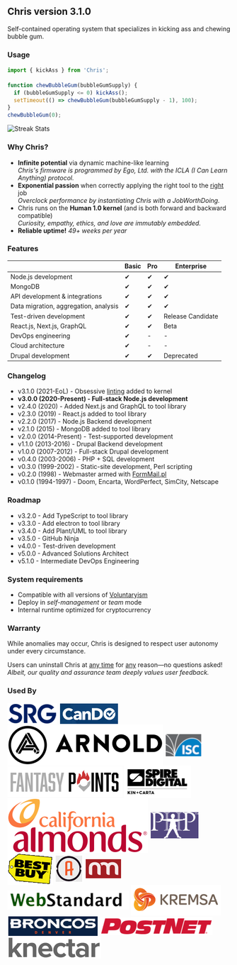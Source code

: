 ## Chris version 3.1.0

Self-contained operating system that specializes in kicking ass and chewing
bubble gum.

### Usage

```js
import { kickAss } from 'Chris';

function chewBubbleGum(bubbleGumSupply) {
  if (bubbleGumSupply <= 0) kickAss();
  setTimeout(() => chewBubbleGum(bubbleGumSupply - 1), 100);
}
chewBubbleGum(0);
```

![Streak Stats](https://github-readme-streak-stats.herokuapp.com/?user=speedytwenty&theme=graywhite)

### Why Chris?

* **Infinite potential** via dynamic machine-like learning
<br />_Chris's firmware is programmed by Ego, Ltd. with the ICLA (I
Can Learn Anything) protocol._
* **Exponential passion** when correctly applying the right tool to the
<u>right</u> job
<br />_Overclock performance by instantiating Chris with a JobWorthDoing._
* Chris runs on the **Human 1.0 kernel** (and is both forward and backward
compatible)
<br />_Curiosity, empathy, ethics, and love are immutably embedded._
* **Reliable uptime!** _49+ weeks per year_

### Features

|                               | Basic | Pro | Enterprise |
| ----------------------------- | ----- | --- | ---------- |
| Node.js development | ✔ | ✔ | ✔ |
| MongoDB | ✔ | ✔ | ✔ |
| API development & integrations | ✔ | ✔ | ✔ |
| Data migration, aggregation, analysis | ✔ | ✔ | ✔ |
| Test-driven development | ✔ | ✔ | Release Candidate |
| React.js, Next.js, GraphQL | ✔ | ✔ | Beta |
| DevOps engineering | ✔ | - | - |
| Cloud architecture | ✔ | - | - |
| Drupal development | ✔ | ✔ | Deprecated |

### Changelog

* v3.1.0 (2021-EoL) - Obsessive [linting](https://stackoverflow.com/q/8503559/293279) added to kernel
* **v3.0.0 (2020-Present) - Full-stack Node.js development**
* v2.4.0 (2020) - Added Next.js and GraphQL to tool library
* v2.3.0 (2019) - React.js added to tool library
* v2.2.0 (2017) - Node.js Backend development
* v2.1.0 (2015) - MongoDB added to tool library
* v2.0.0 (2014-Present) - Test-supported development
* v1.1.0 (2013-2016) - Drupal Backend development
* v1.0.0 (2007-2012) - Full-stack Drupal development
* v0.4.0 (2003-2006) - PHP + SQL development
* v0.3.0 (1999-2002) - Static-site development, Perl scripting
* v0.2.0 (1998) - Webmaster armed with [FormMail.pl](http://www.scriptarchive.com/formmail.html)
* v0.1.0 (1994-1997) - Doom, Encarta, WordPerfect, SimCity, Netscape

### Roadmap

* v3.2.0 - Add TypeScript to tool library
* v3.3.0 - Add electron to tool library
* v3.4.0 - Add Plant/UML to tool library
* v3.5.0 - GitHub Ninja
* v4.0.0 - Test-driven development
* v5.0.0 - Advanced Solutions Architect
* v5.1.0 - Intermediate DevOps Engineering

### System requirements

* Compatible with all versions of [Voluntaryism](https://is.gd/A0GV1f)
* Deploy in _self-management_ or _team_ mode
* Internal runtime optimized for cryptocurrency

### Warranty

While anomalies may occur, Chris is designed to respect user autonomy under
every circumstance.

Users can uninstall Chris at <u>any time</u> for <u>any</u> reason—no questions
asked! _Albeit, our quality and assurance team deeply values user feedback._

### Used By

<a href="https://srg.com" title="Sterling Rice Group"><img src="img/srg.png" alt="Sterling Rice Group" style="vertical-align: middle; border: 2px solid #fff" /></a>
<a href="https://cando.com" title="CanDo"><img src="img/cando.png" alt="CanDo" style="vertical-align: middle; border: 2px solid #fff" /></a>
<a href="https://arn.com" title="Arnold Worldwide"><img src="img/arnold.svg" alt="Arnold Worldwide" style="vertical-align: middle; border: 2px solid #fff" /></a>
<a href="https://isc.org" title="Internet Systems Consortium"><img src="img/isc.png" alt="Internet Systems Consortium" style="vertical-align: middle; border: 2px solid #fff" /></a>
<a href="https://fantasypoints.com" title="FantasyPoint"><img src="img/fpts.png" alt="FantasyPoints" style="vertical-align: middle; border: 2px solid #fff" /></a>
<a href="https://spiredigital.com" title="SpireDigital"><img src="img/spire.png" alt="Spire Digital" style="vertical-align: middle; border: 2px solid #fff" /></a>
<a href="https://almonds.com" title="Almond Board of California"><img src="img/almonds.svg" alt="Almond Board of California" style="vertical-align: middle; border: 2px solid #fff" /></a>
<a href="https://php.com" title="Parents Helping Parents"><img src="img/php.png" alt="Parents Helping Parents" style="vertical-align: middle; border: 2px solid #fff" /></a>
<a href="https://bestbuy.com" title="BestBuy"><img src="img/bestbuy.png" alt="BestBuy" style="vertical-align: middle; border: 2px solid #fff" /></a>
<a href="https://akavit.com" title="Akavit Group"><img src="img/akavit.jpg" alt="Akavit Group" style="vertical-align: middle; border: 2px solid #fff" /></a>
<a href="https://newmedia.com" title="NewMedia!"><img src="img/newmedia.png" alt="NewMedia!" style="vertical-align: middle; border: 2px solid #fff" /></a>
<a href="https://webstandard.com" title="WebStandard"><img src="img/webstandard.png" alt="WebStandard" style="vertical-align: middle; border: 2px solid #fff" /></a>
<a href="https://kremsa.com" title="Kremsa Design"><img src="img/kremsa.png" alt="Kremsa Design" style="vertical-align: middle; border: 2px solid #fff" /></a>
<a href="https://denverbroncos.com" title="Denver Broncos"><img src="img/broncos.png" alt="Denver Broncos" style="vertical-align: middle; border: 2px solid #fff" /></a>
<a href="https://postnet.com" title="PostNet International"><img src="img/postnet.png" alt="PostNet International" style="vertical-align: middle; border: 2px solid #fff" /></a>
<a href="https://knectar.com" title="Knectar Design"><img src="img/knectar.png" alt="Knectar Design" style="vertical-align: middle; border: 2px solid #fff" /></a>
